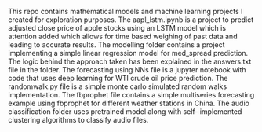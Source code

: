 This repo contains mathematical models and machine learning projects I created for exploration purposes.
The aapl_lstm.ipynb is a project to predict adjusted close price of apple stocks using an LSTM model which is attention added which allows for time based weighing of past data and leading to accurate results.
The modelling folder contains a project implementing a simple linear regression model for med_spread prediction. The logic behind the approach taken has been explained in the answers.txt file in the folder.
The forecasting using NNs file is a jupyter notebook with code that uses deep learning for WTI crude oil price prediction.
The randomwalk.py file is a simple monte carlo simulated random walks implementation.
The fbprophet file contains a simple multiseries forecasting example using fbprophet for different weather stations in China.
The audio classification folder uses pretrained model along with self- implemented clustering algorithms to classify audio files.
